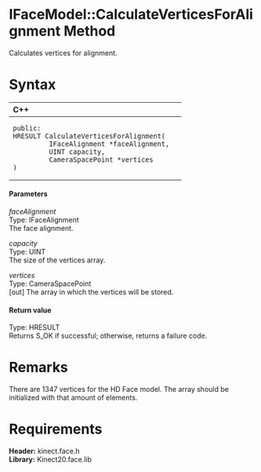 IFaceModel::CalculateVerticesForAlignment Method  
================================================  

Calculates vertices for alignment. <span id="syntaxSection"></span>

Syntax  
======  

<table>
<colgroup>
<col width="100%" />
</colgroup>
<thead>
<tr class="header">
<th align="left">C++</th>
</tr>
</thead>
<tbody>
<tr class="odd">
<td align="left"><pre><code>public:  
HRESULT CalculateVerticesForAlignment(  
         IFaceAlignment *faceAlignment,  
         UINT capacity,  
         CameraSpacePoint *vertices  
)</code></pre></td>
</tr>
</tbody>
</table>

<span id="ID4EG"></span>
#### Parameters  

*faceAlignment*    
Type: IFaceAlignment  
The face alignment.  

*capacity*    
Type: UINT  
The size of the vertices array.  

*vertices*    
Type: CameraSpacePoint  
[out] The array in which the vertices will be stored.  

<span id="ID4EP"></span>
#### Return value  

Type: HRESULT  
Returns S\_OK if successful; otherwise, returns a failure code.  

<span id="remarks"></span>

Remarks  
=======  

There are 1347 vertices for the HD Face model. The array should be initialized with that amount of elements.  

<span id="requirements"></span>

Requirements  
============  

**Header:** kinect.face.h  
**Library:** Kinect20.face.lib  



<!--Please do not edit the data in the comment block below.-->
<!--
TOCTitle : CalculateVerticesForAlignment Method
RLTitle : IFaceModel::CalculateVerticesForAlignment Method
KeywordK : CalculateVerticesForAlignment method
KeywordK : IFaceModel::CalculateVerticesForAlignment method
KeywordF : IFaceModel::CalculateVerticesForAlignment
KeywordF : CalculateVerticesForAlignment
KeywordF : Microsoft.Kinect.face.IFaceModel.CalculateVerticesForAlignment(IFaceAlignment,UINT,CameraSpacePoint@)
KeywordA : M:Microsoft.Kinect.face.IFaceModel.CalculateVerticesForAlignment(IFaceAlignment,UINT,CameraSpacePoint@)
AssetID : M:Microsoft.Kinect.face.IFaceModel.CalculateVerticesForAlignment(IFaceAlignment,UINT,CameraSpacePoint@)
Locale : en-us
CommunityContent : 1
APIType : Managed
APILocation : 
APIName : Microsoft.Kinect.face.IFaceModel::CalculateVerticesForAlignment
TargetOS : Windows
TopicType : kbSyntax
DevLang : C++
DocSet : K4Wv2
ProjType : K4Wv2Proj
Technology : Kinect for Windows
Product : Kinect for Windows SDK v2
productversion : 20
-->
